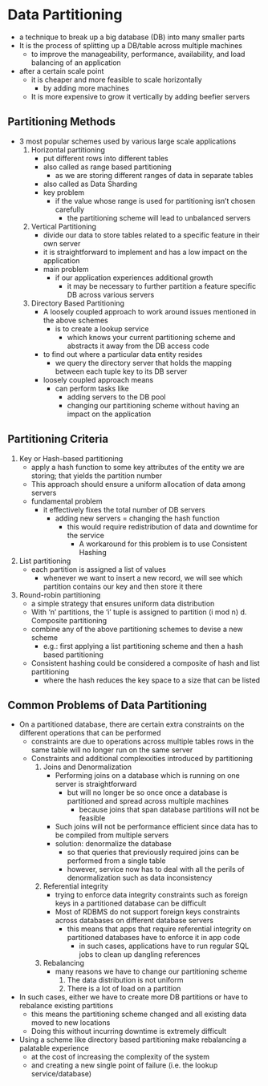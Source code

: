 # Data Partitioning
* a technique to break up a big database (DB) into many smaller parts
* It is the process of splitting up a DB/table across multiple machines
  * to improve the manageability, performance, availability, and load balancing of an application
* after a certain scale point
  * it is cheaper and more feasible to scale horizontally
    * by adding more machines
  * It is more expensive to grow it vertically by adding beefier servers
## Partitioning Methods
* 3 most popular schemes used by various large scale applications
  1. Horizontal partitioning
      * put different rows into different tables
      * also called as range based partitioning
        * as we are storing different ranges of data in separate tables
      * also called as Data Sharding
      * key problem
        * if the value whose range is used for partitioning isn’t chosen carefully
          * the partitioning scheme will lead to unbalanced servers
  2. Vertical Partitioning
      * divide our data to store tables related to a specific feature in their own server
      * it is straightforward to implement and has a low impact on the application
      * main problem
        * if our application experiences additional growth
          * it may be necessary to further partition a feature specific DB across various servers
  3. Directory Based Partitioning
      * A loosely coupled approach to work around issues mentioned in the above schemes
        * is to create a lookup service
          * which knows your current partitioning scheme and abstracts it away from the DB access code
      * to find out where a particular data entity resides
        * we query the directory server that holds the mapping between each tuple key to its DB server
      * loosely coupled approach means
          * can perform tasks like
            * adding servers to the DB pool
            * changing our partitioning scheme without having an impact on the application
## Partitioning Criteria
1. Key or Hash-based partitioning
    * apply a hash function to some key attributes of the entity we are storing; that yields the partition number
    * This approach should ensure a uniform allocation of data among servers
    * fundamental problem
      * it effectively fixes the total number of DB servers
        * adding new servers = changing the hash function
          * this would require redistribution of data and downtime for the service
            * A workaround for this problem is to use Consistent Hashing
2. List partitioning
    * each partition is assigned a list of values
      * whenever we want to insert a new record, we will see which partition contains our key and then store it there
3. Round-robin partitioning
    * a simple strategy that ensures uniform data distribution
    * With ‘n’ partitions, the ‘i’ tuple is assigned to partition (i mod n)
d. Composite partitioning
    * combine any of the above partitioning schemes to devise a new scheme
      * e.g.: first applying a list partitioning scheme and then a hash based partitioning
    * Consistent hashing could be considered a composite of hash and list partitioning
      * where the hash reduces the key space to a size that can be listed
## Common Problems of Data Partitioning
* On a partitioned database, there are certain extra constraints on the different operations that can be performed
  * constraints are due to operations across multiple tables rows in the same table will no longer run on the same server
  * Constraints and additional complexxities introduced by partitioning
    1. Joins and Denormalization
        * Performing joins on a database which is running on one server is straightforward
          * but will no longer be so once once a database is partitioned and spread across multiple machines
            * because joins that span database partitions will not be feasible
        * Such joins will not be performance efficient since data has to be compiled from multiple servers
        * solution: denormalize the database
          * so that queries that previously required joins can be performed from a single table
          * however, service now has to deal with all the perils of denormalization such as data inconsistency
    2. Referential integrity
        * trying to enforce data integrity constraints such as foreign keys in a partitioned database can be difficult
        * Most of RDBMS do not support foreign keys constraints across databases on different database servers
          * this means that apps that require referential integrity on partitioned databases have to enforce it in app code
            * in such cases, applications have to run regular SQL jobs to clean up dangling references
    3. Rebalancing
        * many reasons we have to change our partitioning scheme
          1. The data distribution is not uniform
          2. There is a lot of load on a partition
* In such cases, either we have to create more DB partitions or have to rebalance existing partitions
  * this means the partitioning scheme changed and all existing data moved to new locations
  * Doing this without incurring downtime is extremely difficult
* Using a scheme like directory based partitioning make rebalancing a palatable experience
  * at the cost of increasing the complexity of the system
  * and creating a new single point of failure (i.e. the lookup service/database)
